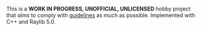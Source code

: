 This is a **WORK IN PROGRESS, UNOFFICIAL, UNLICENSED** hobby project that _aims_ to comply with [guidelines](https://tetris.wiki/Tetris_Guideline) as much as possible.
Implemented with C++ and Raylib 5.0.
